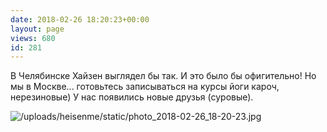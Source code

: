 ```yaml
---
date: 2018-02-26 18:20:23+00:00
layout: page
views: 680
id: 281
---
```


В Челябинске Хайзен выглядел бы так. И это было бы офигительно! Но мы в Москве... готовьтесь записываться на курсы йоги кароч, нерезиновые) У нас появились новые друзья (суровые).



![/uploads/heisenme/static/photo_2018-02-26_18-20-23.jpg](/uploads/heisenme/static/photo_2018-02-26_18-20-23.jpg)
